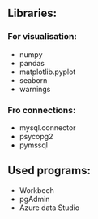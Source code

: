 ## Libraries:
### For visualisation:
- numpy
- pandas
- matplotlib.pyplot
- seaborn
- warnings

### Fro connections:
- mysql.connector
- psycopg2
- pymssql

## Used programs:
- Workbech
- pgAdmin
- Azure data Studio
